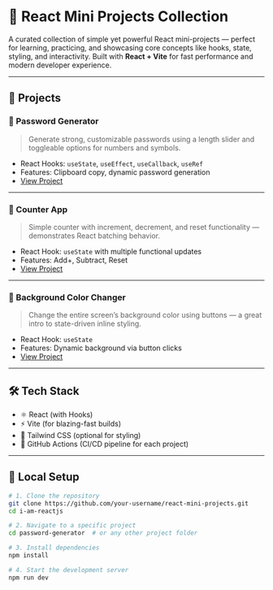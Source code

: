# 🚀 React Mini Projects Collection

A curated collection of simple yet powerful React mini-projects — perfect for learning, practicing, and showcasing core concepts like hooks, state, styling, and interactivity. Built with **React + Vite** for fast performance and modern developer experience.

---

## 📁 Projects

### 🔑 Password Generator  
> Generate strong, customizable passwords using a length slider and toggleable options for numbers and symbols.

- React Hooks: `useState`, `useEffect`, `useCallback`, `useRef`
- Features: Clipboard copy, dynamic password generation
- [View Project](./05passwordGenerator)

---

### 🔢 Counter App  
> Simple counter with increment, decrement, and reset functionality — demonstrates React batching behavior.

- React Hook: `useState` with multiple functional updates
- Features: Add+, Subtract, Reset
- [View Project](./02counter)

---

### 🎨 Background Color Changer  
> Change the entire screen’s background color using buttons — a great intro to state-driven inline styling.

- React Hook: `useState`
- Features: Dynamic background via button clicks
- [View Project](./04bgChanger)

---

## 🛠️ Tech Stack

- ⚛️ React (with Hooks)
- ⚡ Vite (for blazing-fast builds)
- 💨 Tailwind CSS (optional for styling)
- 🚀 GitHub Actions (CI/CD pipeline for each project)

---

## 🧪 Local Setup

```bash
# 1. Clone the repository
git clone https://github.com/your-username/react-mini-projects.git
cd i-am-reactjs

# 2. Navigate to a specific project
cd password-generator  # or any other project folder

# 3. Install dependencies
npm install

# 4. Start the development server
npm run dev
